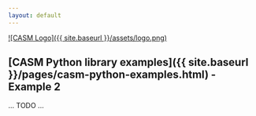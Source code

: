 ```yaml
---
layout: default
---
```


[![CASM Logo]({{ site.baseurl }}/assets/logo.png)](https://prisms-center.github.io/CASMcode_docs/)

## [CASM Python library examples]({{ site.baseurl }}/pages/casm-python-examples.html) - Example 2

... TODO ...
